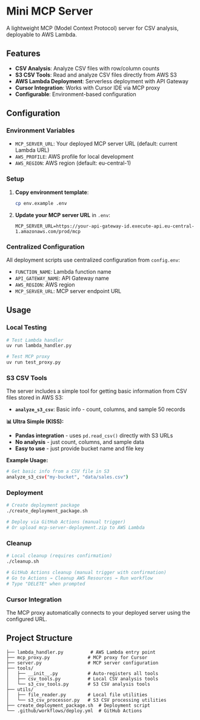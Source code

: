 # Mini MCP Server

A lightweight MCP (Model Context Protocol) server for CSV analysis, deployable to AWS Lambda.

## Features

- **CSV Analysis**: Analyze CSV files with row/column counts
- **S3 CSV Tools**: Read and analyze CSV files directly from AWS S3
- **AWS Lambda Deployment**: Serverless deployment with API Gateway
- **Cursor Integration**: Works with Cursor IDE via MCP proxy
- **Configurable**: Environment-based configuration

## Configuration

### Environment Variables

- `MCP_SERVER_URL`: Your deployed MCP server URL (default: current Lambda URL)
- `AWS_PROFILE`: AWS profile for local development
- `AWS_REGION`: AWS region (default: eu-central-1)

### Setup

1. **Copy environment template**:
   ```bash
   cp env.example .env
   ```

2. **Update your MCP server URL** in `.env`:
   ```
   MCP_SERVER_URL=https://your-api-gateway-id.execute-api.eu-central-1.amazonaws.com/prod/mcp
   ```

### Centralized Configuration

All deployment scripts use centralized configuration from `config.env`:

- `FUNCTION_NAME`: Lambda function name
- `API_GATEWAY_NAME`: API Gateway name
- `AWS_REGION`: AWS region
- `MCP_SERVER_URL`: MCP server endpoint URL

## Usage

### Local Testing

```bash
# Test Lambda handler
uv run lambda_handler.py

# Test MCP proxy
uv run test_proxy.py
```

### S3 CSV Tools

The server includes a simple tool for getting basic information from CSV files stored in AWS S3:

- **`analyze_s3_csv`**: Basic info - count, columns, and sample 50 records

**📊 Ultra Simple (KISS):**
- **Pandas integration** - uses `pd.read_csv()` directly with S3 URLs
- **No analysis** - just count, columns, and sample data
- **Easy to use** - just provide bucket name and file key

**Example Usage:**
```bash
# Get basic info from a CSV file in S3
analyze_s3_csv("my-bucket", "data/sales.csv")
```

### Deployment

```bash
# Create deployment package
./create_deployment_package.sh

# Deploy via GitHub Actions (manual trigger)
# Or upload mcp-server-deployment.zip to AWS Lambda
```

### Cleanup

```bash
# Local cleanup (requires confirmation)
./cleanup.sh

# GitHub Actions cleanup (manual trigger with confirmation)
# Go to Actions → Cleanup AWS Resources → Run workflow
# Type "DELETE" when prompted
```

### Cursor Integration

The MCP proxy automatically connects to your deployed server using the configured URL.

## Project Structure

```
├── lambda_handler.py          # AWS Lambda entry point
├── mcp_proxy.py              # MCP proxy for Cursor
├── server.py                 # MCP server configuration
├── tools/
│   ├── __init__.py           # Auto-registers all tools
│   ├── csv_tools.py          # Local CSV analysis tools
│   └── s3_csv_tools.py       # S3 CSV analysis tools
├── utils/
│   ├── file_reader.py        # Local file utilities
│   └── s3_csv_processor.py   # S3 CSV processing utilities
├── create_deployment_package.sh  # Deployment script
└── .github/workflows/deploy.yml  # GitHub Actions
```
